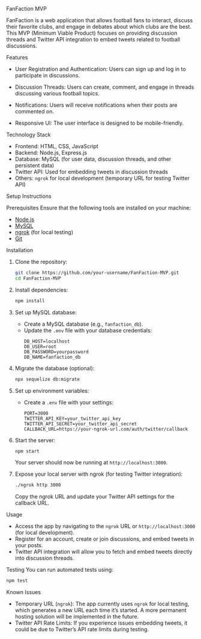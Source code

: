 FanFaction MVP

FanFaction is a web application that allows football fans to interact, discuss their favorite clubs, and engage in debates about which clubs are the best. This MVP (Minimum Viable Product) focuses on providing discussion threads and Twitter API integration to embed tweets related to football discussions.

Features
- User Registration and Authentication: Users can sign up and log in to participate in discussions.
- Discussion Threads: Users can create, comment, and engage in threads discussing various football topics.

- Notifications: Users will receive notifications when their posts are commented on.
- Responsive UI: The user interface is designed to be mobile-friendly.

Technology Stack
- Frontend: HTML, CSS, JavaScript
- Backend: Node.js, Express.js
- Database: MySQL (for user data, discussion threads, and other persistent data)
- Twitter API: Used for embedding tweets in discussion threads
- Others: `ngrok` for local development (temporary URL for testing Twitter API)

Setup Instructions

Prerequisites
Ensure that the following tools are installed on your machine:
- [Node.js](https://nodejs.org/)
- [MySQL](https://www.mysql.com/)
- [ngrok](https://ngrok.com/) (for local testing)
- [Git](https://git-scm.com/)

Installation
1. Clone the repository:
   ```bash
   git clone https://github.com/your-username/FanFaction-MVP.git
   cd FanFaction-MVP
   ```

2. Install dependencies:
   ```bash
   npm install
   ```

3. Set up MySQL database:
   - Create a MySQL database (e.g., `fanfaction_db`).
   - Update the `.env` file with your database credentials:
     ```
     DB_HOST=localhost
     DB_USER=root
     DB_PASSWORD=yourpassword
     DB_NAME=fanfaction_db
     ```

4. Migrate the database (optional):
   ```bash
   npx sequelize db:migrate
   ```

5. Set up environment variables:
   - Create a `.env` file with your settings:
     ```
     PORT=3000
     TWITTER_API_KEY=your_twitter_api_key
     TWITTER_API_SECRET=your_twitter_api_secret
     CALLBACK_URL=https://your-ngrok-url.com/auth/twitter/callback
     ```

6. Start the server:
   ```bash
   npm start
   ```
   Your server should now be running at `http://localhost:3000`.

7. Expose your local server with ngrok (for testing Twitter integration):
   ```bash
   ./ngrok http 3000
   ```
   Copy the ngrok URL and update your Twitter API settings for the callback URL.

Usage
- Access the app by navigating to the `ngrok` URL or `http://localhost:3000` (for local development).
- Register for an account, create or join discussions, and embed tweets in your posts.
- Twitter API integration will allow you to fetch and embed tweets directly into discussion threads.

Testing
You can run automated tests using:
```bash
npm test
```

Known Issues
- Temporary URL (`ngrok`): The app currently uses `ngrok` for local testing, which generates a new URL each time it’s started. A more permanent hosting solution will be implemented in the future.
- Twitter API Rate Limits: If you experience issues embedding tweets, it could be due to Twitter’s API rate limits during testing.